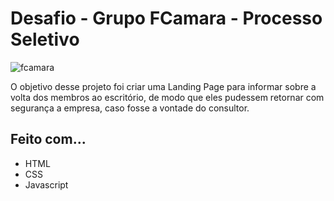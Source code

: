 # Desafio - Grupo FCamara - Processo Seletivo

![fcamara](https://user-images.githubusercontent.com/62571775/137831051-aecac7ef-1e1a-4138-981a-caeb81ecb720.gif)

O objetivo desse projeto foi criar uma Landing Page para informar sobre a volta dos membros ao escritório, de modo que eles pudessem retornar com segurança a empresa, caso fosse a vontade do consultor. 

## Feito com...
- HTML
- CSS
- Javascript


